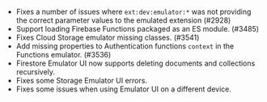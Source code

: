 - Fixes a number of issues where `ext:dev:emulator:*` was not providing the correct parameter values to the emulated extension (#2928)
- Support loading Firebase Functions packaged as an ES module. (#3485)
- Fixes Cloud Storage emulator missing classes. (#3541)
- Add missing properties to Authentication functions `context` in the Functions emulator. (#3536)
- Firestore Emulator UI now supports deleting documents and collections recursively.
- Fixes some Storage Emulator UI errors.
- Fixes some issues when using Emulator UI on a different device.
